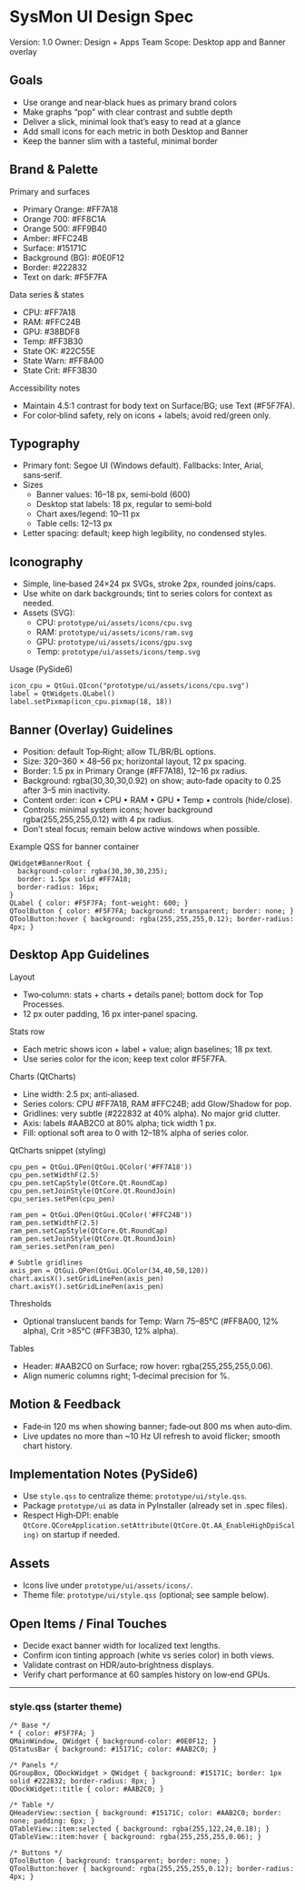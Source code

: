 # SysMon UI Design Spec

Version: 1.0
Owner: Design + Apps Team
Scope: Desktop app and Banner overlay

## Goals

- Use orange and near‑black hues as primary brand colors
- Make graphs “pop” with clear contrast and subtle depth
- Deliver a slick, minimal look that’s easy to read at a glance
- Add small icons for each metric in both Desktop and Banner
- Keep the banner slim with a tasteful, minimal border

## Brand & Palette

Primary and surfaces
- Primary Orange: #FF7A18
- Orange 700: #FF8C1A
- Orange 500: #FF9B40
- Amber: #FFC24B
- Surface: #15171C
- Background (BG): #0E0F12
- Border: #222832
- Text on dark: #F5F7FA

Data series & states
- CPU: #FF7A18
- RAM: #FFC24B
- GPU: #38BDF8
- Temp: #FF3B30
- State OK: #22C55E
- State Warn: #FF8A00
- State Crit: #FF3B30

Accessibility notes
- Maintain 4.5:1 contrast for body text on Surface/BG; use Text (#F5F7FA).
- For color‑blind safety, rely on icons + labels; avoid red/green only.

## Typography

- Primary font: Segoe UI (Windows default). Fallbacks: Inter, Arial, sans‑serif.
- Sizes
  - Banner values: 16–18 px, semi‑bold (600)
  - Desktop stat labels: 18 px, regular to semi‑bold
  - Chart axes/legend: 10–11 px
  - Table cells: 12–13 px
- Letter spacing: default; keep high legibility, no condensed styles.

## Iconography

- Simple, line‑based 24×24 px SVGs, stroke 2px, rounded joins/caps.
- Use white on dark backgrounds; tint to series colors for context as needed.
- Assets (SVG):
  - CPU: `prototype/ui/assets/icons/cpu.svg`
  - RAM: `prototype/ui/assets/icons/ram.svg`
  - GPU: `prototype/ui/assets/icons/gpu.svg`
  - Temp: `prototype/ui/assets/icons/temp.svg`

Usage (PySide6)
```
icon_cpu = QtGui.QIcon("prototype/ui/assets/icons/cpu.svg")
label = QtWidgets.QLabel()
label.setPixmap(icon_cpu.pixmap(18, 18))
```

## Banner (Overlay) Guidelines

- Position: default Top‑Right; allow TL/BR/BL options.
- Size: 320–360 × 48–56 px; horizontal layout, 12 px spacing.
- Border: 1.5 px in Primary Orange (#FF7A18), 12–16 px radius.
- Background: rgba(30,30,30,0.92) on show; auto‑fade opacity to 0.25 after 3–5 min inactivity.
- Content order: icon • CPU • RAM • GPU • Temp • controls (hide/close).
- Controls: minimal system icons; hover background rgba(255,255,255,0.12) with 4 px radius.
- Don’t steal focus; remain below active windows when possible.

Example QSS for banner container
```
QWidget#BannerRoot {
  background-color: rgba(30,30,30,235);
  border: 1.5px solid #FF7A18;
  border-radius: 16px;
}
QLabel { color: #F5F7FA; font-weight: 600; }
QToolButton { color: #F5F7FA; background: transparent; border: none; }
QToolButton:hover { background: rgba(255,255,255,0.12); border-radius: 4px; }
```

## Desktop App Guidelines

Layout
- Two‑column: stats + charts + details panel; bottom dock for Top Processes.
- 12 px outer padding, 16 px inter‑panel spacing.

Stats row
- Each metric shows icon + label + value; align baselines; 18 px text.
- Use series color for the icon; keep text color #F5F7FA.

Charts (QtCharts)
- Line width: 2.5 px; anti‑aliased.
- Series colors: CPU #FF7A18, RAM #FFC24B; add Glow/Shadow for pop.
- Gridlines: very subtle (#222832 at 40% alpha). No major grid clutter.
- Axis: labels #AAB2C0 at 80% alpha; tick width 1 px.
- Fill: optional soft area to 0 with 12–18% alpha of series color.

QtCharts snippet (styling)
```
cpu_pen = QtGui.QPen(QtGui.QColor('#FF7A18'))
cpu_pen.setWidthF(2.5)
cpu_pen.setCapStyle(QtCore.Qt.RoundCap)
cpu_pen.setJoinStyle(QtCore.Qt.RoundJoin)
cpu_series.setPen(cpu_pen)

ram_pen = QtGui.QPen(QtGui.QColor('#FFC24B'))
ram_pen.setWidthF(2.5)
ram_pen.setCapStyle(QtCore.Qt.RoundCap)
ram_pen.setJoinStyle(QtCore.Qt.RoundJoin)
ram_series.setPen(ram_pen)

# Subtle gridlines
axis_pen = QtGui.QPen(QtGui.QColor(34,40,50,120))
chart.axisX().setGridLinePen(axis_pen)
chart.axisY().setGridLinePen(axis_pen)
```

Thresholds
- Optional translucent bands for Temp: Warn 75–85°C (#FF8A00, 12% alpha), Crit >85°C (#FF3B30, 12% alpha).

Tables
- Header: #AAB2C0 on Surface; row hover: rgba(255,255,255,0.06).
- Align numeric columns right; 1‑decimal precision for %.

## Motion & Feedback

- Fade‑in 120 ms when showing banner; fade‑out 800 ms when auto‑dim.
- Live updates no more than ~10 Hz UI refresh to avoid flicker; smooth chart history.

## Implementation Notes (PySide6)

- Use `style.qss` to centralize theme: `prototype/ui/style.qss`.
- Package `prototype/ui` as data in PyInstaller (already set in .spec files).
- Respect High‑DPI: enable `QtCore.QCoreApplication.setAttribute(QtCore.Qt.AA_EnableHighDpiScaling)` on startup if needed.

## Assets

- Icons live under `prototype/ui/assets/icons/`.
- Theme file: `prototype/ui/style.qss` (optional; see sample below).

## Open Items / Final Touches

- Decide exact banner width for localized text lengths.
- Confirm icon tinting approach (white vs series color) in both views.
- Validate contrast on HDR/auto‑brightness displays.
- Verify chart performance at 60 samples history on low‑end GPUs.

---

### style.qss (starter theme)

```
/* Base */
* { color: #F5F7FA; }
QMainWindow, QWidget { background-color: #0E0F12; }
QStatusBar { background: #15171C; color: #AAB2C0; }

/* Panels */
QGroupBox, QDockWidget > QWidget { background: #15171C; border: 1px solid #222832; border-radius: 8px; }
QDockWidget::title { color: #AAB2C0; }

/* Table */
QHeaderView::section { background: #15171C; color: #AAB2C0; border: none; padding: 6px; }
QTableView::item:selected { background: rgba(255,122,24,0.18); }
QTableView::item:hover { background: rgba(255,255,255,0.06); }

/* Buttons */
QToolButton { background: transparent; border: none; }
QToolButton:hover { background: rgba(255,255,255,0.12); border-radius: 4px; }
```

